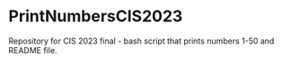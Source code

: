 # PrintNumbersCIS2023
Repository for CIS 2023 final - bash script that prints numbers 1-50 and README file.
